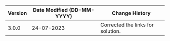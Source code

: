 | **Version** | **Date Modified (DD-MM-YYYY)** | **Change History**          |
|-------------|-------------------------------|-----------------------------|
| 3.0.0       | 24-07-2023                    | Corrected the links for solution.		        |  

